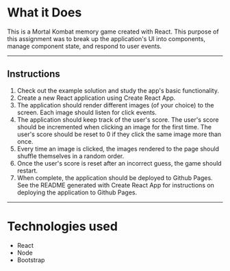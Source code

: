 # What it Does
This is a Mortal Kombat memory game created with React. This purpose of this assignment was to break up the application's UI into components, manage component state, and respond to user events.
<hr>

## Instructions
1.  Check out the example solution and study the app's basic functionality.
2.  Create a new React application using Create React App.
3.  The application should render different images (of your choice) to the screen. Each image should listen for click events.
4.  The application should keep track of the user's score. The user's score should be incremented when clicking an image for the first time. The user's score should be reset to 0 if they click the same image more than once.
5.  Every time an image is clicked, the images rendered to the page should shuffle themselves in a random order.
6.  Once the user's score is reset after an incorrect guess, the game should restart.
7.  When complete, the application should be deployed to Github Pages. See the README generated with Create React App for instructions on deploying the application to Github Pages.
<hr>

# Technologies used
* React
* Node
* Bootstrap
